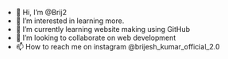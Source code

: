 - 👋 Hi, I’m @Brij2
- 👀 I’m interested in learning more.
- 🌱 I’m currently learning website making using GitHub
- 💞️ I’m looking to collaborate on web development
- 📫 How to reach me on instagram @brijesh_kumar_official_2.0

<!---
Brij2/Brij2 is a ✨ special ✨ repository because its `README.md` (this file) appears on your GitHub profile.
You can click the Preview link to take a look at your changes.
--->
